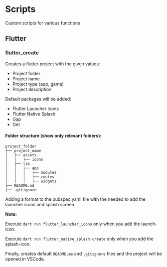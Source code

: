 # Scripts
Custom scripts for various functions

## Flutter
### flutter_create
Creates a flutter project with the given values:
- Project folder
- Project name
- Project type (app, game)
- Project description

Default packages will be added:
- Flutter Launcher Icons
- Flutter Native Splash
- Gap
- Get

#### Folder structure (show only relevant folders):
```
project_folder
├── project_name
│   ├── assets
|   |   ├── icons
│   ├── lib
│   │   ├── app
│   │   │   ├── modules
│   │   │   ├── routes
│   │   │   ├── widgets
├── README.md
├── .gitignore
```

Adding a format to the pubspec.yaml file with the needed to add the launcher icons and splash screen.

**Note:**

Execute `dart run flutter_launcher_icons` only when you add the launch-icon.

Execute `dart run flutter_native_splash:create` only when you add the splash-icon.

Finally, creates default `README.me` and `.gitignore` files and the project will be opened in VSCode.